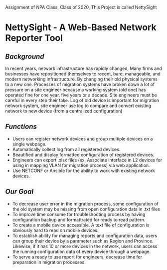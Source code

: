 Assignment of NPA Class, Class of 2020, This Project is called NettySight

# NettySight - A Web-Based Network Reporter Tool

## <em>Background</em>
In recent years, network infrastructure has rapidly changed, Many firms and businesses have repositioned themselves to recent, bare, manageable, and modern networking infrastructure. By changing their old physical systems to a new one.
Processes of migration systems have broken down a lot of pressure on a site engineer because a working system (old one) has operated fine for one year, five years or a decade. Site engineers must be careful in every step their take.
Log of old device is important for migration network system, site engineer use log to compare and convert existing network to new device (from a centralized configuration)

## <em>Functions</em>
- Users can register network devices and group multiple devices on a single webpage.
- Automatically collect log from all registered devices.
- Beautified and display formatted configuration of registered devices.
- Engineers can export .xlsx files (ex. Associate interface in L2 devices for using in mapping VLAN for migration process) via web application.
- Use NETCONF or Ansible for the ability to work with existing network devices.

## <em>Our Goal</em>
- To decrease user error in the migration process, some configuration of the old system may be missing from open configuration data in .txt files
- To improve time consume for troubleshooting process by having configuration backup and formattrated for ready to read pattern.
- To create a mobile device accessible. A text file of configuration is obviously hard to read on mobile devices.
- To establish ability for managing reports and configuration data, users can group their device by a parameter such as Region and Province. Likewise, if it has 10 or more devices in the network, users can access the running configuration data of every device through a webpage.
- To serve a ready to use report for engineers, decrease time for preparation in migration processes.
